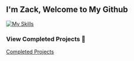 I'm Zack, Welcome to My Github
---

[![My Skills](https://skillicons.dev/icons?i=git,kubernetes,docker,postman,powershell,react,sass)](https://skillicons.dev)

### **View Completed Projects** :rocket:
[Completed Projects](https://github.com/AltomDevelopment/Completed_Projects)


